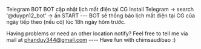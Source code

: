Telegram BOT 
BOT cập nhật lịch mất điện tại CG
Install Telegram -> search '@duypn12_bot' -> ấn START
--- BOT sẽ thông báo lịch mất điện tại CG của ngày tiếp theo (nếu có) lúc 18h ngày hôm trước.

Having problems or need an other location notify? Feel free to tell me via mail at phanduy344@gmail.com
---- Have fun with chimsaudibao :)
